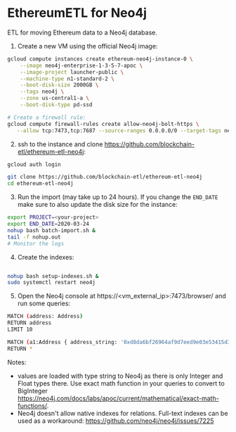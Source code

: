 # EthereumETL for Neo4j

ETL for moving Ethereum data to a Neo4j database.

1. Create a new VM using the official Neo4j image:

```bash
gcloud compute instances create ethereum-neo4j-instance-0 \
    --image neo4j-enterprise-1-3-5-7-apoc \
    --image-project launcher-public \
    --machine-type n1-standard-2 \
    --boot-disk-size 2000GB \
    --tags neo4j \
    --zone us-central1-a \
    --boot-disk-type pd-ssd

# Create a firewall rule:
gcloud compute firewall-rules create allow-neo4j-bolt-https \
   --allow tcp:7473,tcp:7687 --source-ranges 0.0.0.0/0 --target-tags neo4j
```

2. ssh to the instance and clone https://github.com/blockchain-etl/ethereum-etl-neo4j:

```bash
gcloud auth login

git clone https://github.com/blockchain-etl/ethereum-etl-neo4j
cd ethereum-etl-neo4j
```

3. Run the import (may take up to 24 hours). If you change the `END_DATE` make sure to also update the disk size 
for the instance:

```bash
export PROJECT=<your-project>
export END_DATE=2020-03-24
nohup bash batch-import.sh &
tail -f nohup.out
# Monitor the logs
```

4. Create the indexes:

```bash

nohup bash setup-indexes.sh &
sudo systemctl restart neo4j
```

5. Open the Neo4j console at https://<vm_external_ip>:7473/browser/ and run some queries:

```bash
MATCH (address: Address)
RETURN address
LIMIT 10
```

```bash
MATCH (a1:Address { address_string: '0xd8da6bf26964af9d7eed9e03e53415d37aa96045' })-[r]-(a2)
RETURN *
```

Notes:
- values are loaded with type string to Neo4j as there is only Integer and Float types there. Use exact math function
in your queries to convert to BigInteger https://neo4j.com/docs/labs/apoc/current/mathematical/exact-math-functions/.
- Neo4j doesn't allow native indexes for relations. Full-text indexes can be used as a workaround:
https://github.com/neo4j/neo4j/issues/7225
